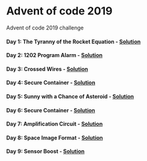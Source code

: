 # Advent of code 2019
Advent of code 2019 challenge

#### Day 1: The Tyranny of the Rocket Equation - [Solution](https://github.com/AYKondo/advent_of_code_2019/tree/master/day_01)
#### Day 2: 1202 Program Alarm - [Solution](https://github.com/AYKondo/advent_of_code_2019/tree/master/day_02)
#### Day 3: Crossed Wires - [Solution](https://github.com/AYKondo/advent_of_code_2019/tree/master/day_03)
#### Day 4: Secure Container - [Solution](https://github.com/AYKondo/advent_of_code_2019/tree/master/day_04)
#### Day 5: Sunny with a Chance of Asteroid - [Solution](https://github.com/AYKondo/advent_of_code_2019/tree/master/day_05)
#### Day 6: Secure Container - [Solution](https://github.com/AYKondo/advent_of_code_2019/tree/master/day_06)
#### Day 7: Amplification Circuit - [Solution](https://github.com/AYKondo/advent_of_code_2019/tree/master/day_07)
#### Day 8: Space Image Format - [Solution](https://github.com/AYKondo/advent_of_code_2019/tree/master/day_08)
#### Day 9: Sensor Boost - [Solution](https://github.com/AYKondo/advent_of_code_2019/tree/master/day_09)